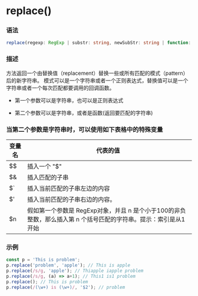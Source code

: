 # replace()

### 语法

```ts
replace(regexp: RegExp | substr: string, newSubStr: string | function: Function): string;
```

### 描述

 方法返回一个由替换值（replacement）替换一些或所有匹配的模式（pattern）后的新字符串。
 模式可以是一个字符串或者一个正则表达式，替换值可以是一个字符串或者一个每次匹配都要调用的回调函数。

- 第一个参数可以是字符串，也可以是正则表达式

- 第二个参数可以是字符串，或者是函数(返回要匹配的字符串)

### 当第二个参数是字符串时，可以使用如下表格中的特殊变量

变量名 | 代表的值
-|-
$$ | 插入一个 "$"
$& | 插入匹配的子串
$` | 插入当前匹配的子串左边的内容
$' | 插入当前匹配的子串右边的内容。
$n | 假如第一个参数是 RegExp对象，并且 n 是个小于100的非负整数，那么插入第 n 个括号匹配的字符串。提示：索引是从1开始

### 示例

```js
const p = 'This is problem';
p.replace('problem', 'apple'); // This is apple
p.replace(/s/g, 'apple'); // Thiapple iapple problem
p.replace(/s/g, (a) => a+1); // This1 is1 problem
p.replace(); // This is problem
p.replace(/(\w+) is (\w+)/, '$2'); // problem
```